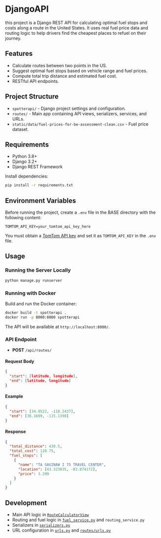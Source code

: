 # DjangoAPI

this project is a Django REST API for calculating optimal fuel stops and costs along a route in the United States. It uses real fuel price data and routing logic to help drivers find the cheapest places to refuel on their journey.

## Features

- Calculate routes between two points in the US.
- Suggest optimal fuel stops based on vehicle range and fuel prices.
- Compute total trip distance and estimated fuel cost.
- RESTful API endpoints.

## Project Structure

- `spotterapi/` - Django project settings and configuration.
- `routes/` - Main app containing API views, serializers, services, and URLs.
- `static/data/fuel-prices-for-be-assessment-clean.csv` - Fuel price dataset.

## Requirements

- Python 3.8+
- Django 3.2+
- Django REST Framework

Install dependencies:

```sh
pip install -r requirements.txt
```
## Environment Variables

Before running the project, create a `.env` file in the BASE directory with the following content:

```
TOMTOM_API_KEY=your_tomtom_api_key_here
```

You must obtain a [TomTom API key](https://developer.tomtom.com/) and set it as `TOMTOM_API_KEY` in the `.env` file.
## Usage

### Running the Server Locally

```sh
python manage.py runserver
```

### Running with Docker

Build and run the Docker container:

```sh
docker build -t spotterapi .
docker run -p 8000:8000 spotterapi
```

The API will be available at `http://localhost:8000/`.

### API Endpoint

- **POST** `/api/routes/`

#### Request Body

```json
{
  "start": [latitude, longitude],
  "end": [latitude, longitude]
}
```

#### Example

```json
{
  "start": [34.0522, -118.2437],
  "end": [36.1699, -115.1398]
}
```

#### Response

```json
{
  "total_distance": 430.5,
  "total_cost": 120.75,
  "fuel_stops": [
    {
      "name": "TA SAGINAW I 75 TRAVEL CENTER",
      "location": [43.323835, -83.874172],
      "price": 3.299
    }
  ]
}
```

## Development

- Main API logic in [`RouteCalculatorView`](routes/views.py)
- Routing and fuel logic in [`fuel_service.py`](routes/services/fuel_service.py) and `routing_service.py`
- Serializers in [`serializers.py`](routes/serializers.py)
- URL configuration in [`urls.py`](spotterapi/urls.py) and [`routes/urls.py`](routes/urls.py)
